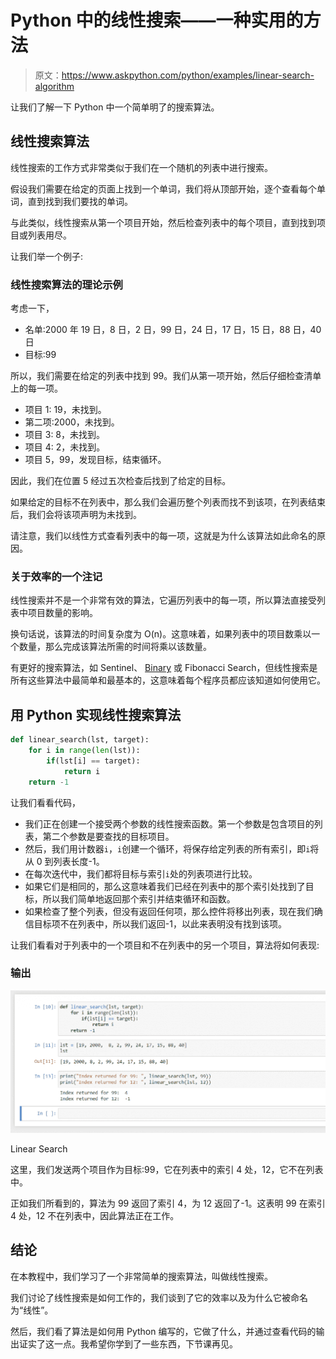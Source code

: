 # Python 中的线性搜索——一种实用的方法

> 原文：<https://www.askpython.com/python/examples/linear-search-algorithm>

让我们了解一下 Python 中一个简单明了的搜索算法。

## 线性搜索算法

线性搜索的工作方式非常类似于我们在一个随机的列表中进行搜索。

假设我们需要在给定的页面上找到一个单词，我们将从顶部开始，逐个查看每个单词，直到找到我们要找的单词。

与此类似，线性搜索从第一个项目开始，然后检查列表中的每个项目，直到找到项目或列表用尽。

让我们举一个例子:

### 线性搜索算法的理论示例

考虑一下，

*   名单:2000 年 19 日，8 日，2 日，99 日，24 日，17 日，15 日，88 日，40 日
*   目标:99

所以，我们需要在给定的列表中找到 99。我们从第一项开始，然后仔细检查清单上的每一项。

*   项目 1: 19，未找到。
*   第二项:2000，未找到。
*   项目 3: 8，未找到。
*   项目 4: 2，未找到。
*   项目 5，99，发现目标，结束循环。

因此，我们在位置 5 经过五次检查后找到了给定的目标。

如果给定的目标不在列表中，那么我们会遍历整个列表而找不到该项，在列表结束后，我们会将该项声明为未找到。

请注意，我们以线性方式查看列表中的每一项，这就是为什么该算法如此命名的原因。

### 关于效率的一个注记

线性搜索并不是一个非常有效的算法，它遍历列表中的每一项，所以算法直接受列表中项目数量的影响。

换句话说，该算法的时间复杂度为 O(n)。这意味着，如果列表中的项目数乘以一个数量，那么完成该算法所需的时间将乘以该数量。

有更好的搜索算法，如 Sentinel、 [Binary](https://www.askpython.com/python/examples/binary-search-algorithm-in-python) 或 Fibonacci Search，但线性搜索是所有这些算法中最简单和最基本的，这意味着每个程序员都应该知道如何使用它。

## 用 Python 实现线性搜索算法

```py
def linear_search(lst, target):
    for i in range(len(lst)):
        if(lst[i] == target):
            return i
    return -1

```

让我们看看代码，

*   我们正在创建一个接受两个参数的线性搜索函数。第一个参数是包含项目的列表，第二个参数是要查找的目标项目。
*   然后，我们用计数器`i`，`i`创建一个循环，将保存给定列表的所有索引，即`i`将从 0 到列表长度-1。
*   在每次迭代中，我们都将目标与索引`i`处的列表项进行比较。
*   如果它们是相同的，那么这意味着我们已经在列表中的那个索引处找到了目标，所以我们简单地返回那个索引并结束循环和函数。
*   如果检查了整个列表，但没有返回任何项，那么控件将移出列表，现在我们确信目标项不在列表中，所以我们返回-1，以此来表明没有找到该项。

让我们看看对于列表中的一个项目和不在列表中的另一个项目，算法将如何表现:

### 输出

![Linear Search Python Example](img/c99f1059fc3809bbd5dd283216f87a80.png)

Linear Search

这里，我们发送两个项目作为目标:99，它在列表中的索引 4 处，12，它不在列表中。

正如我们所看到的，算法为 99 返回了索引 4，为 12 返回了-1。这表明 99 在索引 4 处，12 不在列表中，因此算法正在工作。

## 结论

在本教程中，我们学习了一个非常简单的搜索算法，叫做线性搜索。

我们讨论了线性搜索是如何工作的，我们谈到了它的效率以及为什么它被命名为“线性”。

然后，我们看了算法是如何用 Python 编写的，它做了什么，并通过查看代码的输出证实了这一点。我希望你学到了一些东西，下节课再见。
